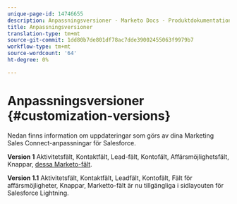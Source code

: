 ```yaml
---
unique-page-id: 14746655
description: Anpassningsversioner - Marketo Docs - Produktdokumentation
title: Anpassningsversioner
translation-type: tm+mt
source-git-commit: 1dd80b7de801df78ac7dde39002455063f9979b7
workflow-type: tm+mt
source-wordcount: '64'
ht-degree: 0%

---
```



# Anpassningsversioner {#customization-versions}

Nedan finns information om uppdateringar som görs av dina Marketing Sales Connect-anpassningar för Salesforce.

**Version 1**
Aktivitetsfält, Kontaktfält, Lead-fält, Kontofält, Affärsmöjlighetsfält, Knappar,  [dessa Marketo-fält](/help/marketo/product-docs/marketo-sales-connect/crm/salesforce-customization/sales-connect-customizations-for-crm.md).

**Version 1.1**
Aktivitetsfält, Kontaktfält, Leadfält, Kontofält, Fält för affärsmöjligheter, Knappar, Marketto-fält är nu tillgängliga i sidlayouten för Salesforce Lightning.

